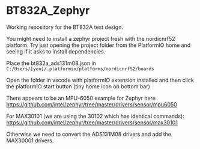 # BT832A_Zephyr
Working repository for the BT832A test design. 

You might need to install a zephyr project fresh with the nordicnrf52 platform. Try just opening the project folder from the PlatformIO home and seeing if it asks to install dependencies.

Place the bt832a_ads131m08.json in `C:/Users/[you]/.platformio/platforms/nordicnrf52/boards`

Open the folder in vscode with platformIO extension installed and then click the platformIO start button (tiny home icon on bottom bar)

There appears to be an MPU-6050 example for Zephyr here https://github.com/intel/zephyr/tree/master/drivers/sensor/mpu6050

For MAX30101 (we are using the 30102 which has identical commands): https://github.com/intel/zephyr/tree/master/drivers/sensor/max30101

Otherwise we need to convert the ADS131M08 drivers and add the MAX30001 drivers.
